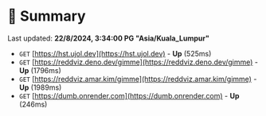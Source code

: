 # 📖 Summary
Last updated: **22/8/2024, 3:34:00 PG "Asia/Kuala_Lumpur"**

- `GET` [https://hst.ujol.dev](https://hst.ujol.dev) - **Up** (525ms)
- `GET` [https://reddviz.deno.dev/gimme](https://reddviz.deno.dev/gimme) - **Up** (1796ms)
- `GET` [https://reddviz.amar.kim/gimme](https://reddviz.amar.kim/gimme) - **Up** (1989ms)
- `GET` [https://dumb.onrender.com](https://dumb.onrender.com) - **Up** (246ms)

